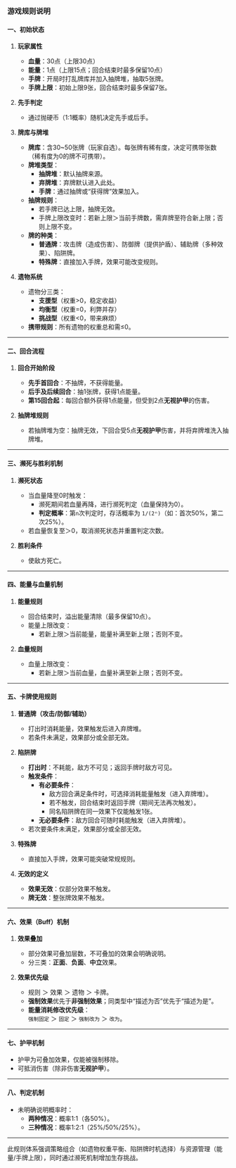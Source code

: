### **游戏规则说明**  
#### **一、初始状态**  
1. **玩家属性**  
   - **血量**：30点（上限30点）  
   - **能量**：1点（上限15点；回合结束时最多保留10点）  
   - **手牌**：开局时打乱牌库并加入抽牌堆，抽取5张牌。  
   - **手牌上限**：初始上限9张，回合结束时最多保留7张。  

2. **先手判定**  
   - 通过抛硬币（1:1概率）随机决定先手或后手。  

3. **牌库与牌堆**  
   - **牌库**：含30~50张牌（玩家自选）。每张牌有稀有度，决定可携带张数（稀有度为0的牌不可携带）。  
   - **牌堆类型**：  
     - **抽牌堆**：默认抽牌来源。  
     - **弃牌堆**：弃牌默认进入此处。  
     - **手牌**：通过抽牌或“获得牌”效果加入。  
   - **抽牌规则**：  
     - 若手牌已达上限，抽牌无效。  
     - 手牌上限改变时：若新上限＞当前手牌数，需弃牌至符合新上限；否则上限不变。  
   - **牌的种类**：  
     - **普通牌**：攻击牌（造成伤害）、防御牌（提供护盾）、辅助牌（多种效果）、陷阱牌。  
     - **特殊牌**：直接加入手牌，效果可能改变规则。  

4. **遗物系统**  
   - 遗物分三类：  
     - **支援型**（权重>0，稳定收益）  
     - **均衡型**（权重=0，利弊并存）  
     - **挑战型**（权重<0，带来麻烦）  
   - **携带规则**：所有遗物的权重总和需≤0。  

---

#### **二、回合流程**  
1. **回合开始阶段**  
   - **先手首回合**：不抽牌，不获得能量。  
   - **后手及后续回合**：抽1张牌，获得1点能量。  
   - **第15回合起**：每回合额外获得1点能量，但受到2点**无视护甲**的伤害。  

2. **抽牌堆规则**  
   - 若抽牌堆为空：抽牌无效，下回合受5点**无视护甲**伤害，并将弃牌堆洗入抽牌堆。  

---

#### **三、濒死与胜利机制**  
1. **濒死状态**  
   - 当血量降至0时触发：  
     - 濒死期间若血量再降，进行濒死判定（血量保持为0）。  
     - **判定概率**：第`n`次判定时，存活概率为 `1/(2ⁿ)`（如：首次50%，第二次25%）。  
   - 若血量恢复至＞0，取消濒死状态并重置判定次数。  

2. **胜利条件**  
   - 使敌方死亡。  

---

#### **四、能量与血量机制**  
1. **能量规则**  
   - 回合结束时，溢出能量清除（最多保留10点）。  
   - 能量上限改变：  
     - 若新上限＞当前能量，能量补满至新上限；否则不变。  

2. **血量规则**  
   - 血量上限改变：  
     - 若新上限＞当前血量，血量补满至新上限；否则不变。  

---

#### **五、卡牌使用规则**  
1. **普通牌（攻击/防御/辅助）**  
   - 打出时消耗能量，效果触发后进入弃牌堆。  
   - 若条件未满足，效果部分或全部无效。  

2. **陷阱牌**  
   - **打出时**：不耗能，敌方不可见；返回手牌时敌方可见。  
   - **触发条件**：  
     - **有必要条件**：  
       - 敌方回合满足条件时，可选择消耗能量触发（进入弃牌堆）。  
       - 若不触发，回合结束时返回手牌（期间无法再次触发）。  
       - 同名陷阱牌在同一效果下仅能触发1张。  
     - **无必要条件**：敌方回合可随时耗能触发（进入弃牌堆）。  
   - 若次要条件未满足，效果部分或全部无效。  

3. **特殊牌**  
   - 直接加入手牌，效果可能突破常规规则。  

4. **无效的定义**  
   - **效果无效**：仅部分效果不触发。  
   - **牌无效**：整张牌效果不触发。  

---

#### **六、效果（Buff）机制**  
1. **效果叠加**  
   - 部分效果可叠加层数，不可叠加的效果会明确说明。  
   - 分三类：**正面**、**负面**、**中立**效果。  

2. **效果优先级**  
   - 规则 ＞ 效果 ＞ 遗物 ＞ 卡牌。  
   - **强制效果**优先于**非强制效果**；同类型中“描述为否”优先于“描述为是”。  
   - **能量消耗修改优先级**：  
     `强制固定` ＞ `固定` ＞ `强制改为` ＞ `改为`。  

---

#### **七、护甲机制**  
- 护甲为可叠加效果，仅能被强制移除。  
- 可抵消伤害（除非伤害**无视护甲**）。  

---

#### **八、判定机制**  
- 未明确说明概率时：  
  - **两种情况**：概率1:1（各50%）。  
  - **三种情况**：概率1:2:1（25%/50%/25%）。  

---  
此规则体系强调策略组合（如遗物权重平衡、陷阱牌时机选择）与资源管理（能量/手牌上限），同时通过濒死机制增加生存挑战。
